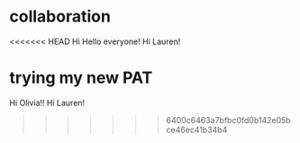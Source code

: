 # collaboration
<<<<<<< HEAD
Hi Hello everyone!
Hi Lauren!

trying my new PAT
=======
Hi Olivia!!
Hi Lauren!
>>>>>>> 6400c6463a7bfbc0fd0b142e05bce46ec41b34b4
